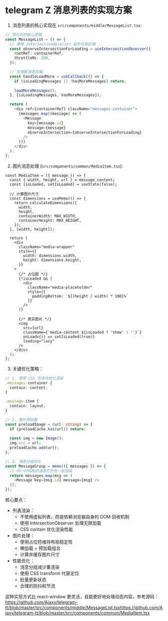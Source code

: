 # telegram Z 消息列表的实现方案

1. 消息列表的核心实现在 `src/components/middle/MessageList.tsx`:

```typescript
// 简化后的核心逻辑
const MessageList = () => {
  // 使用 IntersectionObserver 监听可视区域
  const observeIntersectionForLoading = useIntersectionObserver({
    rootRef: containerRef,
    throttleMs: 200,
  });

  // 处理新消息加载
  const handleLoadMore = useCallback(() => {
    if (isLoadingMessages || !hasMoreMessages) return;
    
    loadMoreMessages();
  }, [isLoadingMessages, hasMoreMessages]);

  return (
    <div ref={containerRef} className="messages-container">
      {messages.map((message) => (
        <Message
          key={message.id}
          message={message}
          observeIntersection={observeIntersectionForLoading}
        />
      ))}
    </div>
  );
};
```

2. 图片消息处理 (`src/components/common/MediaItem.tsx`):

```tsx
const MediaItem = ({ message }) => {
  const { width, height, url } = message.content;
  const [isLoaded, setIsLoaded] = useState(false);
  
  // 计算图片尺寸
  const dimensions = useMemo(() => {
    return calculateDimensions({
      width,
      height,
      containerWidth: MAX_WIDTH,
      containerHeight: MAX_HEIGHT,
    });
  }, [width, height]);

  return (
    <div 
      className="media-wrapper"
      style={{
        width: dimensions.width,
        height: dimensions.height,
      }}
    >
      {/* 占位图 */}
      {!isLoaded && (
        <div 
          className="media-placeholder"
          style={{
            paddingBottom: `${(height / width) * 100}%`
          }}
        />
      )}
      
      {/* 真实图片 */}
      <img
        src={url}
        className={`media-content ${isLoaded ? 'show' : ''}`}
        onLoad={() => setIsLoaded(true)}
        loading="lazy"
      />
    </div>
  );
};
```

3. 关键优化策略：

```typescript
// 1. 使用 CSS 包含块优化渲染
.messages-container {
  contain: content;
}

.message-item {
  contain: layout;
}

// 2. 图片预加载
const preloadImage = (url: string) => {
  if (preloadCache.has(url)) return;
  
  const img = new Image();
  img.src = url;
  preloadCache.add(url);
};

// 3. 消息分组优化
const MessageGroup = memo(({ messages }) => {
  // 同一时间段的消息打包在一起渲染
  return messages.map(msg => (
    <Message key={msg.id} message={msg} />
  ));
});
```

核心要点：

* 列表渲染：
  * 不使用虚拟列表，而是依赖浏览器自身的 DOM 回收机制
  * 使用 IntersectionObserver 处理无限加载
  * CSS contain 优化渲染性能
* 图片处理：
  * 使用占位符维持布局稳定性
  * 懒加载 + 预加载组合
  * 计算并缓存图片尺寸
* 性能优化：
  * 消息分组减少重渲染
  * 使用 CSS transform 代替定位
  * 批量更新状态
  * 合理的防抖和节流

这种实现方式比 react-window 更灵活，且能更好地处理动态内容。参考源码：https://github.com/Ajaxy/telegram-tt/blob/master/src/components/middle/MessageList.tsxhttps://github.com/Ajaxy/telegram-tt/blob/master/src/components/common/MediaItem.tsx
